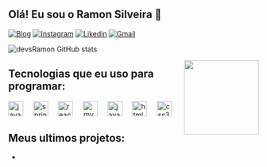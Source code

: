 ## Olá! Eu sou o Ramon Silveira 👋

<p>

[![Blog](https://img.shields.io/badge/website-3DDC84?style=for-the-badge&logo=About.me&logoColor=white)]()
[![Instagram](https://img.shields.io/badge/Instagram-E4405F?style=for-the-badge&logo=instagram&logoColor=white)](https://www.instagram.com/ramon_silveira8/)
[![Likedin](https://img.shields.io/badge/LinkedIn-005FED?style=for-the-badge&logo=linkedin&logoColor=white)](https://www.linkedin.com/in/ramon-silveira-556776312/)
[![Gmail](https://img.shields.io/badge/Gmail-FF0000?style=for-the-badge&logo=gmail&logoColor=white)](https://mail.google.com/mail/u/0/#inbox?compose=GTvVlcSBmzfWBqLMHGKRRjlTmchDHzlPlSJjBdmWWhGCGcshNDtfvQLDrjPQvnFbcScQDlGVMmRxM)

![devsRamon GitHub stats](https://github-readme-stats.vercel.app/api?username=devsRamon&show_icons=true&theme=tokyonight) 

<img align="right" height="150" src="https://media0.giphy.com/media/v1.Y2lkPTc5MGI3NjExbzN2OHRzZGxlMXBjcXp6dTUxNnRkMTl2bXQ0a3QyNndpcmlzbXZwcSZlcD12MV9pbnRlcm5hbF9naWZfYnlfaWQmY3Q9Zw/kQ3FSVoJrkYWk/giphy.gif"  />

## Tecnologias que eu uso para programar:

<div align="left">
  <img src="https://cdn.jsdelivr.net/gh/devicons/devicon/icons/java/java-original.svg" height="30" alt="java logo"  />
  <img width="12" />
  <img src="https://cdn.jsdelivr.net/gh/devicons/devicon/icons/spring/spring-original.svg" height="30" alt="spring logo"  />
  <img width="12" />
  <img src="https://cdn.jsdelivr.net/gh/devicons/devicon/icons/react/react-original.svg" height="30" alt="react logo"  />
  <img width="12" />
  <img src="https://cdn.jsdelivr.net/gh/devicons/devicon/icons/mysql/mysql-original.svg" height="30" alt="mysql logo"  />
  <img width="12" />
  <img src="https://cdn.jsdelivr.net/gh/devicons/devicon/icons/javascript/javascript-original.svg" height="30" alt="javascript logo"  />
  <img width="12" />
  <img src="https://cdn.jsdelivr.net/gh/devicons/devicon/icons/html5/html5-original.svg" height="30" alt="html5 logo"  />
  <img width="12" />
  <img src="https://cdn.jsdelivr.net/gh/devicons/devicon/icons/css3/css3-original.svg" height="30" alt="css3 logo"  />
</div>


## Meus ultimos projetos:
-
